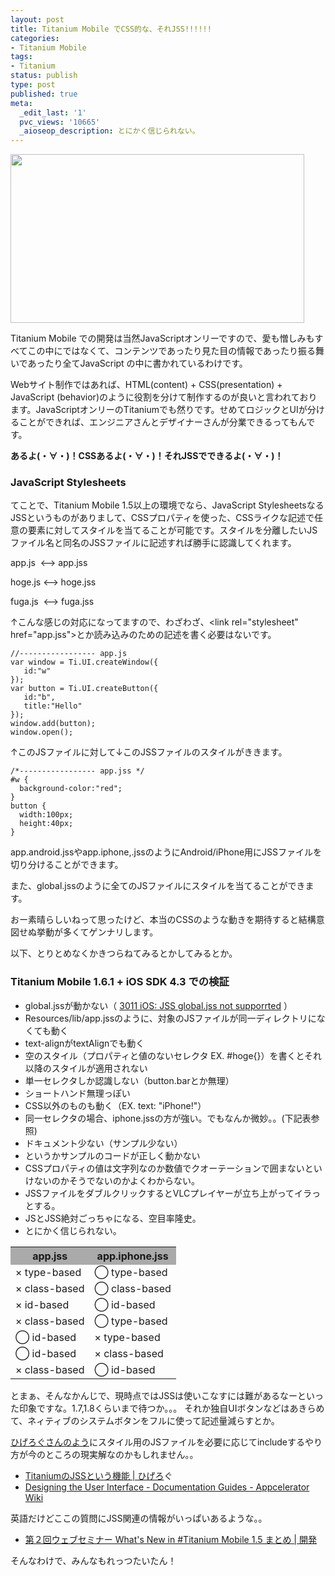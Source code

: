 ```yaml
---
layout: post
title: Titanium Mobile でCSS的な、それJSS!!!!!!
categories:
- Titanium Mobile
tags:
- Titanium
status: publish
type: post
published: true
meta:
  _edit_last: '1'
  pvc_views: '10665'
  _aioseop_description: とにかく信じられない。
---
```

<a href="http://en.wikipedia.org/wiki/CSS_(band)"><img title="CSSとは、サンパウロ出身のブラジリアンロックバンドです。" src="/static/blog/2011/03/css.jpg" alt="" width="470" height="270" /></a>

Titanium Mobile での開発は当然JavaScriptオンリーですので、愛も憎しみもすべてこの中にではなくて、コンテンツであったり見た目の情報であったり振る舞いであったり全てJavaScript の中に書かれているわけです。

Webサイト制作ではあれば、HTML(content) + CSS(presentation) + JavaScript (behavior)のように役割を分けて制作するのが良いと言われております。JavaScriptオンリーのTitaniumでも然りです。せめてロジックとUIが分けることができれば、エンジニアさんとデザイナーさんが分業できるってもんです。

<!--more-->

<strong>あるよ(・∀・)！CSSあるよ(・∀・)！それJSSでできるよ(・∀・)！</strong>
<h3>JavaScript Stylesheets</h3>
てことで、Titanium Mobile 1.5以上の環境でなら、JavaScript StylesheetsなるJSSというものがありまして、CSSプロパティを使った、CSSライクな記述で任意の要素に対してスタイルを当てることが可能です。スタイルを分離したいJSファイル名と同名のJSSファイルに記述すれば勝手に認識してくれます。

app.js  &lt;--&gt; app.jss

hoge.js &lt;--&gt; hoge.jss

fuga.js  &lt;--&gt; fuga.jss

↑こんな感じの対応になってますので、わざわざ、&lt;link rel="stylesheet"  href="app.jss"&gt;とか読み込みのための記述を書く必要はないです。
<pre><code>//----------------- app.js
var window = Ti.UI.createWindow({
   id:"w"
});
var button = Ti.UI.createButton({
   id:"b",
   title:"Hello"
});
window.add(button);
window.open();</code></pre>
↑このJSファイルに対して↓このJSSファイルのスタイルがききます。
<pre><code>/*----------------- app.jss */
#w {
  background-color:"red";
}
button {
  width:100px;
  height:40px;
}</code></pre>
app.android.jssやapp.iphone,.jssのようにAndroid/iPhone用にJSSファイルを切り分けることができます。

また、global.jssのように全てのJSファイルにスタイルを当てることができます。

おー素晴らしいねって思ったけど、本当のCSSのような動きを期待すると結構意図せぬ挙動が多くてゲンナリします。

以下、とりとめなくかきつらねてみるとかしてみるとか。
<h3>Titanium Mobile 1.6.1 + iOS SDK 4.3 での検証</h3>
<ul>
	<li>global.jssが動かない（ <a href="https://appcelerator.lighthouseapp.com/projects/32238-titanium-mobile/tickets/3011">3011 iOS: JSS global.jss not supporrted</a> ）</li>
	<li>Resources/lib/app.jssのように、対象のJSファイルが同一ディレクトリになくても動く</li>
	<li>text-alignがtextAlignでも動く</li>
	<li>空のスタイル（プロパティと値のないセレクタ EX. #hoge{}）を書くとそれ以降のスタイルが適用されない</li>
	<li>単一セレクタしか認識しない（button.barとか無理）</li>
	<li>ショートハンド無理っぽい</li>
	<li>CSS以外のものも動く（EX. text: "iPhone!"）</li>
	<li>同一セレクタの場合、iphone.jssの方が強い。でもなんか微妙。。(下記表参照)</li>
	<li>ドキュメント少ない（サンプル少ない）</li>
	<li>というかサンプルのコードが正しく動かない</li>
	<li>CSSプロパティの値は文字列なのか数値でクオーテーションで囲まないといけないのかそうでないのかよくわからない。</li>
	<li>JSSファイルをダブルクリックするとVLCプレイヤーが立ち上がってイラっとする。</li>
	<li>JSとJSS絶対ごっちゃになる、空目率隆史。</li>
	<li>とにかく信じられない。</li>
</ul>
<table border="0" width="370">
<tbody>
<tr>
<th style="background-color: #aaa;" scope="col">app.jss</th>
<th style="background-color: #aaa;" scope="col">app.iphone.jss</th>
</tr>
<tr>
<td>× type-based</td>
<td>◯ type-based</td>
</tr>
<tr>
<td>× class-based</td>
<td>◯ class-based</td>
</tr>
<tr>
<td>× id-based</td>
<td>◯ id-based</td>
</tr>
<tr>
<td>× class-based</td>
<td>◯ type-based</td>
</tr>
<tr>
<td>◯ id-based</td>
<td>× type-based</td>
</tr>
<tr>
<td>◯ id-based</td>
<td>× class-based</td>
</tr>
<tr>
<td>× class-based</td>
<td>◯ id-based</td>
</tr>
</tbody>
</table>
とまぁ、そんなかんじで、現時点ではJSSは使いこなすには難があるなーといった印象ですな。1.7,1.8くらいまで待つか。。。
それか独自UIボタンなどはあきらめて、ネィティブのシステムボタンをフルに使って記述量減らすとか。

<a href="http://higelog.brassworks.jp/?p=1144">ひげろぐさんのよう</a>にスタイル用のJSファイルを必要に応じてincludeするやり方が今のところの現実解なのかもしれません。。
<ul>
	<li><a href="http://higelog.brassworks.jp/?p=1307">TitaniumのJSSという機能 | ひげろ</a>ぐ</li>
	<li><a href="http://wiki.appcelerator.org/display/guides/Designing+the+User+Interface#DesigningtheUserInterface-CrossplatformlayoutusingJSS">Designing the User Interface - Documentation Guides - Appcelerator Wiki</a></li>
</ul>
英語だけどここの質問にJSS関連の情報がいっぱいあるような。。
<ul>
	<li><a href="http://fx-gp.seesaa.net/article/179363988.html">第２回ウェブセミナー What's New in #Titanium Mobile 1.5 まとめ | 開発</a></li>
</ul>
そんなわけで、みんなもれっつたいたん！
